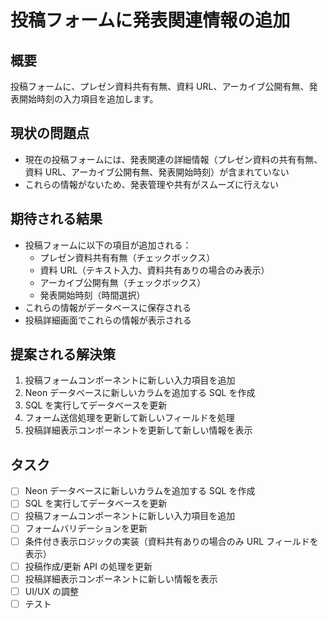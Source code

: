 # 投稿フォームに発表関連情報の追加

## 概要

投稿フォームに、プレゼン資料共有有無、資料 URL、アーカイブ公開有無、発表開始時刻の入力項目を追加します。

## 現状の問題点

- 現在の投稿フォームには、発表関連の詳細情報（プレゼン資料の共有有無、資料 URL、アーカイブ公開有無、発表開始時刻）が含まれていない
- これらの情報がないため、発表管理や共有がスムーズに行えない

## 期待される結果

- 投稿フォームに以下の項目が追加される：
  - プレゼン資料共有有無（チェックボックス）
  - 資料 URL（テキスト入力、資料共有ありの場合のみ表示）
  - アーカイブ公開有無（チェックボックス）
  - 発表開始時刻（時間選択）
- これらの情報がデータベースに保存される
- 投稿詳細画面でこれらの情報が表示される

## 提案される解決策

1. 投稿フォームコンポーネントに新しい入力項目を追加
2. Neon データベースに新しいカラムを追加する SQL を作成
3. SQL を実行してデータベースを更新
4. フォーム送信処理を更新して新しいフィールドを処理
5. 投稿詳細表示コンポーネントを更新して新しい情報を表示

## タスク

- [ ] Neon データベースに新しいカラムを追加する SQL を作成
- [ ] SQL を実行してデータベースを更新
- [ ] 投稿フォームコンポーネントに新しい入力項目を追加
- [ ] フォームバリデーションを更新
- [ ] 条件付き表示ロジックの実装（資料共有ありの場合のみ URL フィールドを表示）
- [ ] 投稿作成/更新 API の処理を更新
- [ ] 投稿詳細表示コンポーネントに新しい情報を表示
- [ ] UI/UX の調整
- [ ] テスト
